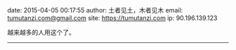 date: 2015-04-05 00:17:55
author: 土者见土，木者见木
email: tumutanzi.com@gmail.com
site: https://tumutanzi.com
ip: 90.196.139.123

越来越多的人用这个了。

- - - - - - - - - - - - - - - -


